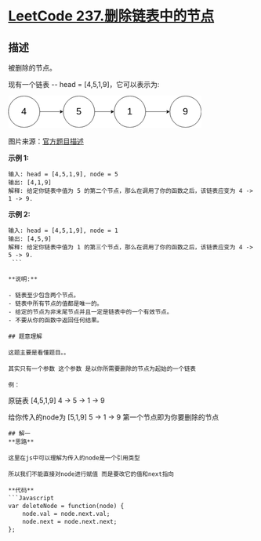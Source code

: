 # [LeetCode 237.删除链表中的节点](https://leetcode-cn.com/problems/delete-node-in-a-linked-list/)
## 描述

被删除的节点。

现有一个链表 -- head = [4,5,1,9]，它可以表示为:

![示例](../images/237.png)

图片来源：[官方题目描述](https://leetcode-cn.com/problems/delete-node-in-a-linked-list/)
 

**示例 1:**
```
输入: head = [4,5,1,9], node = 5
输出: [4,1,9]
解释: 给定你链表中值为 5 的第二个节点，那么在调用了你的函数之后，该链表应变为 4 -> 1 -> 9.
```
**示例 2:**
```
输入: head = [4,5,1,9], node = 1
输出: [4,5,9]
解释: 给定你链表中值为 1 的第三个节点，那么在调用了你的函数之后，该链表应变为 4 -> 5 -> 9.
 ```

**说明:**

- 链表至少包含两个节点。
- 链表中所有节点的值都是唯一的。
- 给定的节点为非末尾节点并且一定是链表中的一个有效节点。
- 不要从你的函数中返回任何结果。

## 题意理解

这题主要是看懂题目。。

其实只有一个参数 这个参数 是以你所需要删除的节点为起始的一个链表

例：
``` 
原链表 [4,5,1,9] 4 -> 5 -> 1 -> 9  

给你传入的node为 [5,1,9] 5 -> 1 -> 9   第一个节点即为你要删除的节点 
```
## 解一 
**思路**

这里在js中可以理解为传入的node是一个引用类型 

所以我们不能直接对node进行赋值 而是要改它的值和next指向

**代码**
```Javascript 
var deleteNode = function(node) {
    node.val = node.next.val;
    node.next = node.next.next;
};
```
